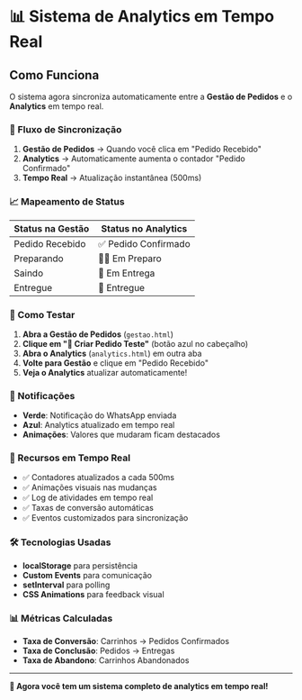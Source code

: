 # 📊 Sistema de Analytics em Tempo Real

## Como Funciona

O sistema agora sincroniza automaticamente entre a **Gestão de Pedidos** e o **Analytics** em tempo real.

### 🔄 Fluxo de Sincronização

1. **Gestão de Pedidos** → Quando você clica em "Pedido Recebido"
2. **Analytics** → Automaticamente aumenta o contador "Pedido Confirmado"
3. **Tempo Real** → Atualização instantânea (500ms)

### 📈 Mapeamento de Status

| Status na Gestão | Status no Analytics |
|------------------|-------------------|
| Pedido Recebido  | ✅ Pedido Confirmado |
| Preparando       | 👨‍🍳 Em Preparo |
| Saindo           | 🛵 Em Entrega |
| Entregue         | 🎉 Entregue |

### 🎯 Como Testar

1. **Abra a Gestão de Pedidos** (`gestao.html`)
2. **Clique em "🧪 Criar Pedido Teste"** (botão azul no cabeçalho)
3. **Abra o Analytics** (`analytics.html`) em outra aba
4. **Volte para Gestão** e clique em "Pedido Recebido"
5. **Veja o Analytics** atualizar automaticamente!

### 🔔 Notificações

- **Verde**: Notificação do WhatsApp enviada
- **Azul**: Analytics atualizado em tempo real
- **Animações**: Valores que mudaram ficam destacados

### 📱 Recursos em Tempo Real

- ✅ Contadores atualizados a cada 500ms
- ✅ Animações visuais nas mudanças
- ✅ Log de atividades em tempo real
- ✅ Taxas de conversão automáticas
- ✅ Eventos customizados para sincronização

### 🛠️ Tecnologias Usadas

- **localStorage** para persistência
- **Custom Events** para comunicação
- **setInterval** para polling
- **CSS Animations** para feedback visual

### 📊 Métricas Calculadas

- **Taxa de Conversão**: Carrinhos → Pedidos Confirmados
- **Taxa de Conclusão**: Pedidos → Entregas
- **Taxa de Abandono**: Carrinhos Abandonados

---

**🎉 Agora você tem um sistema completo de analytics em tempo real!**
